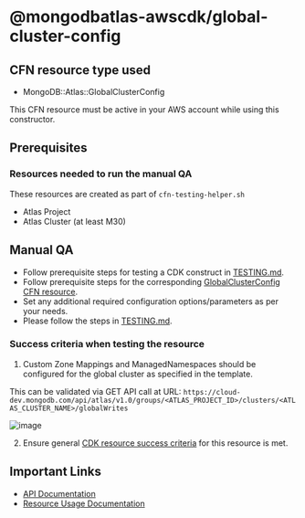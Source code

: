 # @mongodbatlas-awscdk/global-cluster-config

## CFN resource type used
- MongoDB::Atlas::GlobalClusterConfig

This CFN resource must be active in your AWS account while using this constructor.

## Prerequisites 
### Resources needed to run the manual QA
These resources are created as part of `cfn-testing-helper.sh`
- Atlas Project
- Atlas Cluster (at least M30)

## Manual QA
- Follow prerequisite steps for testing a CDK construct in [TESTING.md](../../../TESTING.md).
- Follow prerequisite steps for the corresponding [GlobalClusterConfig CFN resource](https://github.com/mongodb/mongodbatlas-cloudformation-resources/blob/master/cfn-resources/global-cluster-config/test/README.md).
- Set any additional required configuration options/parameters as per your needs.
- Please follow the steps in [TESTING.md](../../../TESTING.md).


### Success criteria when testing the resource
1. Custom Zone Mappings and ManagedNamespaces should be configured for the global cluster as specified in the template. 

This can be validated via GET API call at URL:
  `https://cloud-dev.mongodb.com/api/atlas/v1.0/groups/<ATLAS_PROJECT_ID>/clusters/<ATLAS_CLUSTER_NAME>/globalWrites`

![image](https://user-images.githubusercontent.com/122359335/229160264-92715616-656e-4e7c-bd33-b6241041f9ae.png)

2. Ensure general [CDK resource success criteria](../../../TESTING.md) for this resource is met.

## Important Links
- [API Documentation](https://www.mongodb.com/docs/atlas/reference/api-resources-spec/#tag/Global-Clusters)
- [Resource Usage Documentation](https://www.mongodb.com/docs/atlas/global-clusters/)